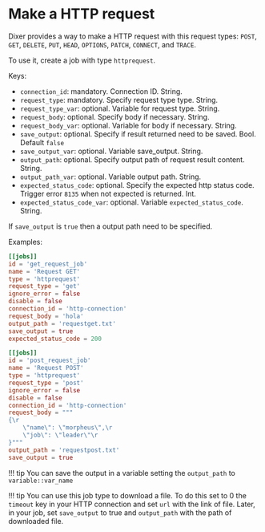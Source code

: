 # Make a HTTP request

Dixer provides a way to make a HTTP request with this request types: `POST`, `GET`, `DELETE`, `PUT`, `HEAD`, `OPTIONS`, `PATCH`, `CONNECT`, and `TRACE`.

To use it, create a job with type `httprequest`.

Keys:

- `connection_id`: mandatory. Connection ID. String.
- `request_type`: mandatory. Specify request type type. String.
- `request_type_var`: optional. Variable for request type. String.
- `request_body`: optional. Specify body if necessary. String.
- `request_body_var`: optional. Variable for body if necessary. String.
- `save_output`: optional. Specify if result returned need to be saved. Bool. Default `false`
- `save_output_var`: optional. Variable save_output. String.
- `output_path`: optional. Specify output path of request result content. String.
- `output_path_var`: optional. Variable output path. String.
- `expected_status_code`: optional. Specify the expected http status code. Trigger error `8135` when not expected is returned. Int.
- `expected_status_code_var`: optional. Variable `expected_status_code`. String.

If `save_output` is `true` then a output path need to be specified.

Examples:

```toml
[[jobs]]
id = 'get_request_job'
name = 'Request GET'
type = 'httprequest'
request_type = 'get'
ignore_error = false
disable = false
connection_id = 'http-connection'
request_body = 'hola'
output_path = 'requestget.txt'
save_output = true
expected_status_code = 200
```

```toml
[[jobs]]
id = 'post_request_job'
name = 'Request POST'
type = 'httprequest'
request_type = 'post'
ignore_error = false
disable = false
connection_id = 'http-connection'
request_body = """
{\r
    \"name\": \"morpheus\",\r
    \"job\": \"leader\"\r
}"""
output_path = 'requestpost.txt'
save_output = true
```

!!! tip
    You can save the output in a variable setting the `output_path` to `variable::var_name`

!!! tip
    You can use this job type to download a file. To do this set to 0 the `timeout` key in your HTTP connection and set `url` with the link of file. Later, in your job, set `save_output` to true and `output_path` with the path of downloaded file.
